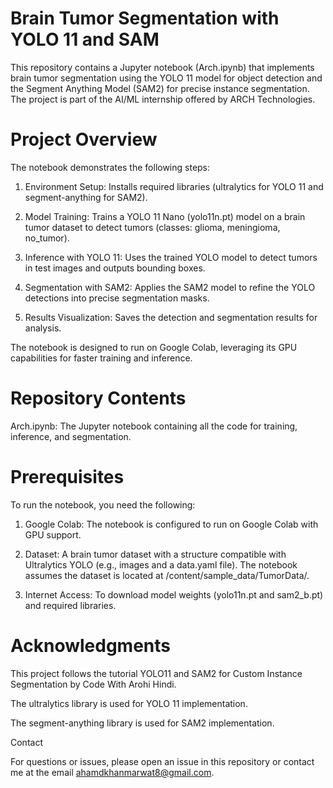 # Brain Tumor Segmentation with YOLO 11 and SAM

This repository contains a Jupyter notebook (Arch.ipynb) that implements brain tumor segmentation using the YOLO 11 model for object detection and the Segment Anything Model (SAM2) for precise instance segmentation. The project is part of the AI/ML internship offered by ARCH Technologies.

# Project Overview

The notebook demonstrates the following steps:

1. Environment Setup: Installs required libraries (ultralytics for YOLO 11 and segment-anything for SAM2).

2. Model Training: Trains a YOLO 11 Nano (yolo11n.pt) model on a brain tumor dataset to detect tumors (classes: glioma, meningioma, no_tumor).

3. Inference with YOLO 11: Uses the trained YOLO model to detect tumors in test images and outputs bounding boxes.

4. Segmentation with SAM2: Applies the SAM2 model to refine the YOLO detections into precise segmentation masks.

5. Results Visualization: Saves the detection and segmentation results for analysis.

The notebook is designed to run on Google Colab, leveraging its GPU capabilities for faster training and inference.

# Repository Contents

Arch.ipynb: The Jupyter notebook containing all the code for training, inference, and segmentation.

# Prerequisites

To run the notebook, you need the following:

1. Google Colab: The notebook is configured to run on Google Colab with GPU support.

2. Dataset: A brain tumor dataset with a structure compatible with Ultralytics YOLO (e.g., images and a data.yaml file). The notebook assumes the dataset is located at /content/sample_data/TumorData/.

3. Internet Access: To download model weights (yolo11n.pt and sam2_b.pt) and required libraries.

# Acknowledgments

This project follows the tutorial YOLO11 and SAM2 for Custom Instance Segmentation by Code With Arohi Hindi.

The ultralytics library is used for YOLO 11 implementation.

The segment-anything library is used for SAM2 implementation.

Contact

For questions or issues, please open an issue in this repository or contact me at the email ahamdkhanmarwat8@gmail.com.
